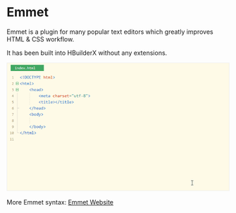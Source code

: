 # Emmet

Emmet is a plugin for many popular text editors which greatly improves HTML & CSS workflow.

It has been built into HBuilderX without any extensions.

<img src="/static/snapshots/tutorial/language/emmet.gif" style="zoom: 100%; border: 1px solid #eee;" />

More Emmet syntax: [Emmet Website](https://docs.emmet.io/)
